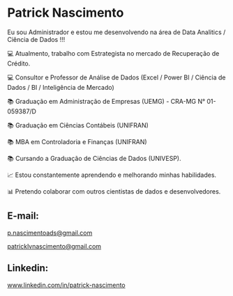 # Patrick Nascimento

Eu sou Administrador e estou me desenvolvendo na área de Data Analitics / Ciência de Dados !!!

💻 Atualmento, trabalho com Estrategista no mercado de Recuperação de Crédito.

💻 Consultor e Professor de Análise de Dados (Excel / Power BI / Ciência de Dados / BI / Inteligência de Mercado)

📚 Graduação em Administração de Empresas  (UEMG) - CRA-MG N° 01-059387/D

📚 Graduação em Ciências Contábeis (UNIFRAN)

📚 MBA em Controladoria e Finanças (UNIFRAN)

📚 Cursando a Graduação de Ciências de Dados (UNIVESP).

📈 Estou constantemente aprendendo e melhorando minhas habilidades.

📊 Pretendo colaborar com outros cientistas de dados e desenvolvedores.

## E-mail:

p.nascimentoads@gmail.com

patricklvnascimento@gmail.com

## Linkedin:

www.linkedin.com/in/patrick-nascimento

